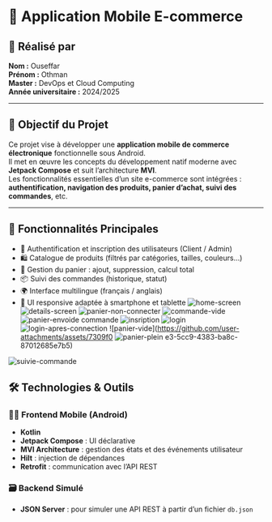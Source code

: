 # 🛒 Application Mobile E-commerce

## 👤 Réalisé par
**Nom :** Ouseffar  
**Prénom :** Othman  
**Master :** DevOps et Cloud Computing  
**Année universitaire :** 2024/2025  

---

## 🎯 Objectif du Projet

Ce projet vise à développer une **application mobile de commerce électronique** fonctionnelle sous Android.  
Il met en œuvre les concepts du développement natif moderne avec **Jetpack Compose** et suit l’architecture **MVI**.  
Les fonctionnalités essentielles d’un site e-commerce sont intégrées : **authentification, navigation des produits, panier d’achat, suivi des commandes**, etc.

---

## 🧩 Fonctionnalités Principales

- 🔐 Authentification et inscription des utilisateurs (Client / Admin)
- 🛍️ Catalogue de produits (filtrés par catégories, tailles, couleurs…)
- 🧺 Gestion du panier : ajout, suppression, calcul total
- 📦 Suivi des commandes (historique, statut)
- 🌍 Interface multilingue (français / anglais)
- 📱 UI responsive adaptée à smartphone et tablette
![home-screen](https://github.com/user-attachments/assets/186189b2-d943-4576-8e71-3dd9a0d08b81)
![details-screen](https://github.com/user-attachments/assets/feed0e8d-0ced-440a-bccc-df90265cbe9a)
![panier-non-connecter](https://github.com/user-attachments/assets/000afed8-9f26-48a0-95c2-c04dacf6bb46)
![commande-vide](https://github.com/user-attachments/assets/c790d8e3-386d-43ba-8027-0eeac5f4a347)
![panier-envoide commande](https://github.com/user-attachments/assets/cbd10e4f-4c07-4be9-97e1-fa531d18a97c)
![insription](https://github.com/user-attachments/assets/d0534215-1894-4ab9-b3ca-04b58eecd1d1)
![login](https://github.com/user-attachments/assets/9926d88e-3c88-4bd9-87c8-ec91d1e88072)
![login-apres-connection](https://github.com/user-attachments/assets/fd6ba807-8963-40ca-bcfd-8f31acce3a0e)
![panier-vide](https://github.com/user-attachments/assets/7309f0
![panier-plein](https://github.com/user-attachments/assets/c6f070b6-a3fe-4145-a277-f21db2d9aede)
e3-5cc9-4383-ba8c-87012685e7b5)

![suivie-commande](https://github.com/user-attachments/assets/826c464d-521b-48b8-9fbd-530003b722f7)


## 🛠️ Technologies & Outils

### 👨‍💻 Frontend Mobile (Android)
- **Kotlin**
- **Jetpack Compose** : UI déclarative
- **MVI Architecture** : gestion des états et des événements utilisateur
- **Hilt** : injection de dépendances
- **Retrofit** : communication avec l’API REST

### 🗃️ Backend Simulé
- **JSON Server** : pour simuler une API REST à partir d’un fichier `db.json`
